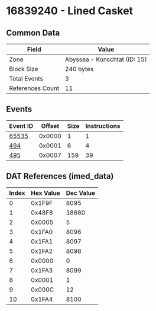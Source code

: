 # 16839240 - Lined Casket

## Common Data

| Field            | Value                        |
|------------------|------------------------------|
| Zone             | Abyssea - Konschtat (ID: 15) |
| Block Size       | 240 bytes                    |
| Total Events     | 3                            |
| References Count | 11                           |

## Events

| Event ID            | Offset   |   Size |   Instructions |
|---------------------|----------|--------|----------------|
| [65535](./65535.md) | 0x0000   |      1 |              1 |
| [494](./494.md)     | 0x0001   |      6 |              4 |
| [495](./495.md)     | 0x0007   |    159 |             39 |

## DAT References (imed_data)

|   Index | Hex Value   |   Dec Value |
|---------|-------------|-------------|
|       0 | 0x1F9F      |        8095 |
|       1 | 0x48F8      |       18680 |
|       2 | 0x0005      |           5 |
|       3 | 0x1FA0      |        8096 |
|       4 | 0x1FA1      |        8097 |
|       5 | 0x1FA2      |        8098 |
|       6 | 0x0000      |           0 |
|       7 | 0x1FA3      |        8099 |
|       8 | 0x0001      |           1 |
|       9 | 0x000C      |          12 |
|      10 | 0x1FA4      |        8100 |
